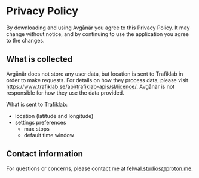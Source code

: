 # Privacy Policy

By downloading and using Avgånär you agree to this Privacy Policy. It may change without notice, and by continuing to use the application you agree to the changes.

## What is collected

Avgånär does not store any user data, but location is sent to Trafiklab in order to make requests. For details on how they process data, please visit https://www.trafiklab.se/api/trafiklab-apis/sl/licence/. Avgånär is not responsible for how they use the data provided.

What is sent to Trafiklab:

- location (latitude and longitude)
- settings preferences
  - max stops
  - default time window

## Contact information

For questions or concerns, please contact me at felwal.studios@proton.me.
